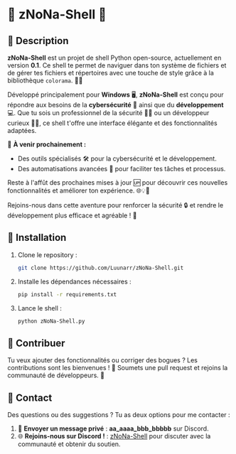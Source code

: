 # 🎉 **zNoNa-Shell** 🚀

## 🌟 Description

**zNoNa-Shell** est un projet de shell Python open-source, actuellement en version **0.1**. Ce shell te permet de naviguer dans ton système de fichiers et de gérer tes fichiers et répertoires avec une touche de style grâce à la bibliothèque `colorama`. 🎨✨

Développé principalement pour **Windows** 🖥️, **zNoNa-Shell** est conçu pour répondre aux besoins de la **cybersécurité** 🔐 ainsi que du **développement** 💻. Que tu sois un professionnel de la sécurité 🕵️‍♂️ ou un développeur curieux 👨‍💻, ce shell t'offre une interface élégante et des fonctionnalités adaptées.

🚀 **À venir prochainement :**  
- Des outils spécialisés 🛠️ pour la cybersécurité et le développement.
- Des automatisations avancées 🤖 pour faciliter tes tâches et processus.

Reste à l'affût des prochaines mises à jour 🆙 pour découvrir ces nouvelles fonctionnalités et améliorer ton expérience. 🌐💡🔧

Rejoins-nous dans cette aventure pour renforcer la sécurité 🔒 et rendre le développement plus efficace et agréable ! 🌟

## 🚀 Installation

1. Clone le repository :
   ```bash
   git clone https://github.com/Luunarr/zNoNa-Shell.git
   ```

2. Installe les dépendances nécessaires :
   ```bash
   pip install -r requirements.txt
   ```

3. Lance le shell :
   ```bash
   python zNoNa-Shell.py
   ```

## 🤝 Contribuer

Tu veux ajouter des fonctionnalités ou corriger des bogues ? Les contributions sont les bienvenues ! 🚀 Soumets une pull request et rejoins la communauté de développeurs. 💪

## 💬 Contact

Des questions ou des suggestions ? Tu as deux options pour me contacter :

1. 📩 **Envoyer un message privé** : **aa_aaaa_bbb_bbbbb** sur Discord.
2. 🌐 **Rejoins-nous sur Discord !** : [zNoNa-Shell](https://discord.gg/zA9FhD6uGt) pour discuter avec la communauté et obtenir du soutien.
